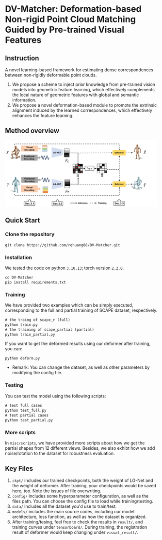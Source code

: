 # DV-Matcher: Deformation-based Non-rigid Point Cloud Matching Guided by Pre-trained Visual Features
## Instruction
A novel learning-based framework for estimating dense correspondences between non-rigidly deformable point clouds.
1. We propose a scheme to inject prior knowledge from pre-trained vision models into geometric feature learning, which effectively complements the local nature of geometric features with global and semantic information.
2. We propose a novel deformation-based module to promote the extrinsic alignment induced by the learned correspondences, which effectively enhances the feature learning. 

## Method overview
<img src="asset/pipeline.png" alt="drawing" width="500"/>

## Quick Start
### Clone the repository
```shell
git clone https://github.com/rqhuang88/DV-Matcher.git
```

### Installation
We tested the code on python `3.10.13`; torch version `2.2.0`.
```shell
cd DV-Matcher
pip install requirements.txt
```

### Training
We have provided two examples which can be simply executed, corresponding to the full and partial training of SCAPE dataset, respectively.
```shell
# the traing of scape_r (full)
python train.py
# the training of scape_partial (partial)
python train_partial.py
```
If you want to get the deformed results using our deformer after training, you can:
```shell
python deform.py
```
* Remark: You can change the dataset, as well as other parameters by modifying the config file.

### Testing
You can test the model using the following scripts:
```shell
# test full cases
python test_full.py
# test partial cases
python test_partial.py
``` 

### More scripts
In `misc/scripts`, we have provided more scripts about how we get the partial shapes from 12 different views. Besides, we also exhibt how we add noise/rotation to the dataset for robustness evaluation.

## Key Files
1. `ckpt/` includes our trained checkpoints, both the weight of LG-Net and the weight of deformer. After training, your checkpoints would be saved here, too. Note the issues of file overwriting.
2. `config/` includes some hyperparameter configuration, as well as the files path. You can choose the config file to load while training/testing.
3. `data/` includes all the dataset you'd use to train/test.
4. `models/` includes the main source codes, including our model architecture, loss function, as well as how the dataset is organized.
5. After training/tesing, feel free to check the results in `result/`, and training curves under `tensorboard/`. During training, the registration result of deformer would keep changing under `visual_result/`.
